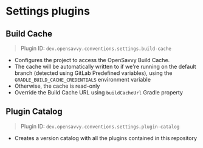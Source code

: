 # Settings plugins

## Build Cache

> Plugin ID: `dev.opensavvy.conventions.settings.build-cache`

- Configures the project to access the OpenSavvy Build Cache.
- The cache will be automatically written to if we're running on the default branch (detected using GitLab Predefined variables), using the `GRADLE_BUILD_CACHE_CREDENTIALS` environment variable
- Otherwise, the cache is read-only
- Override the Build Cache URL using `buildCacheUrl` Gradle property

## Plugin Catalog

> Plugin ID: `dev.opensavvy.conventions.settings.plugin-catalog`

- Creates a version catalog with all the plugins contained in this repository
